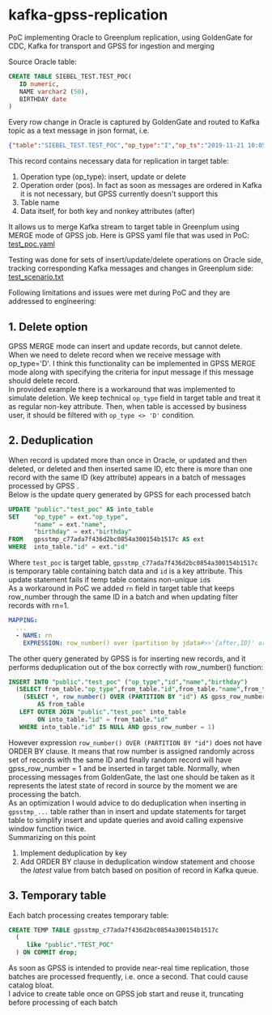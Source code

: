 # kafka-gpss-replication
PoC implementing Oracle to Greenplum replication, using GoldenGate for CDC, Kafka for transport and GPSS for ingestion and merging

Source Oracle table:
```sql
CREATE TABLE SIEBEL_TEST.TEST_POC(
   ID numeric,
   NAME varchar2 (50),
   BIRTHDAY date
)
```

Every row change in Oracle is captured by GoldenGate and routed to Kafka topic as a text message in json format, i.e.

```json
{"table":"SIEBEL_TEST.TEST_POC","op_type":"I","op_ts":"2019-11-21 10:05:34.000000","current_ts":"2019-11-21T11:05:37.823000","pos":"00000000250000058833","tokens":{"TK_OPTYPE":"INSERT","SCN":"61042900"},"after":{"ID":1,"NAME":"Igor","BIRTHDAY":"2000-01-01 00:00:00"}}
```

This record contains necessary data for replication in target table:
1. Operation type (op_type): insert, update or delete
2. Operation order (pos). In fact as soon as messages are ordered in Kafka it is not necessary, but GPSS currently doesn't support this
3. Table name
4. Data itself, for both key and nonkey attributes (after)

It allows us to merge Kafka stream to target table in Greenplum using MERGE mode of GPSS job.
Here is GPSS yaml file that was used in PoC:  [test_poc.yaml](test_poc.yaml)  

Testing was done for sets of insert/update/delete operations on Oracle side, tracking corresponding Kafka messages and changes in Greenplum side:  [test_scenario.txt](test_scenario.txt)  

Following limitations and issues were met during PoC and they are addressed to engineering:

## 1. Delete option
GPSS MERGE mode can insert and update records, but cannot delete. When we need to delete record when we receive message with op_type='D'. I think this functionality can be implemented in GPSS MERGE mode along with specifying the criteria for input message if this message should delete record.  
In provided example there is a workaround that was implemented to simulate deletion. We keep technical `op_type` field in target table and treat it as regular non-key attribute. Then, when table is accessed by business user, it should be filtered with `op_type <> 'D'` condition.

## 2. Deduplication
When record is updated more than once in Oracle, or updated and then deleted, or deleted and then inserted same ID, etc there is more than one record with the same ID (key attribute) appears in a batch of messages processed by GPSS .  
Below is the update query generated by GPSS for each processed batch
```sql
UPDATE "public"."test_poc" AS into_table
SET    "op_type" = ext."op_type",
       "name" = ext."name",
       "birthday" = ext."birthday"
FROM   gpsstmp_c77ada7f436d2bc0854a300154b1517c AS ext
WHERE  into_table."id" = ext."id"
```
Where `test_poc` is target table, `gpsstmp_c77ada7f436d2bc0854a300154b1517c` is temporary table containing batch data and `id` is a key attribute.
This update statement fails if temp table contains non-unique `id`s  
As a workaround in PoC we added `rn` field in target table that keeps row_number through the same ID in a batch and when updating filter records with rn=1.
```yaml
MAPPING:
  ...
  - NAME: rn
    EXPRESSION: row_number() over (partition by jdata#>>'{after,ID}' order by jdata->>'pos' desc)
```

The other query generated by GPSS is for inserting new records, and it performs deduplication out of the box correctly with row_number() function:
```sql
INSERT INTO "public"."test_poc" ("op_type","id","name","birthday")
  (SELECT from_table."op_type",from_table."id",from_table."name",from_table."birthday" FROM
    (SELECT *, row_number() OVER (PARTITION BY "id") AS gpss_row_number FROM gpsstmp_e1ca57da0250e378da512909b37bc855)
        AS from_table
   LEFT OUTER JOIN "public"."test_poc" into_table
        ON into_table."id" = from_table."id"
   WHERE into_table."id" IS NULL AND gpss_row_number = 1)
```
However expression `row_number() OVER (PARTITION BY "id")` does not have ORDER BY clause. It means that row number is assigned randomly across set of records with the same ID and finally random record will have gpss_row_number = 1 and be inserted in target table. Normally, when processing messages from GoldenGate, the last one should be taken as it represents the latest state of record in source by the moment we are processing the batch.  
As an optimization I would advice to do deduplication when inserting in `gpsstmp_...` table rather than in insert and update statements for target table to simplify insert and update queries and avoid calling expensive window function twice.  
Summarizing on this point
1. Implement deduplication by key
2. Add ORDER BY clause in deduplication window statement and choose the *latest* value from batch based on position of record in Kafka queue.

## 3. Temporary table
Each batch processing creates temporary table:
```sql
CREATE TEMP TABLE gpsstmp_c77ada7f436d2bc0854a300154b1517c
  (
     like "public"."TEST_POC"
  ) ON COMMIT drop;
```
As soon as GPSS is intended to provide near-real time replication, those batches are processed frequently, i.e. once a second. That could cause catalog bloat.  
I advice to create table once on GPSS job start and reuse it, truncating before processing of each batch
